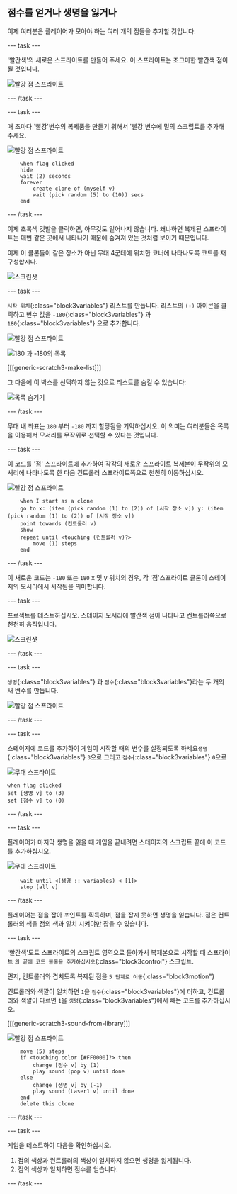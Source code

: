 ## 점수를 얻거나 생명을 잃거나

이제 여러분은 플레이어가 모아야 하는 여러 개의 점들을 추가할 것입니다.

--- task ---

'빨간색'의 새로운 스프라이트를 만들어 주세요. 이 스프라이트는 조그마한 빨간색 점이 될 것입니다.

![빨강 점 스프라이트](images/dots-red.png)

--- /task ---

--- task ---

매 초마다 '빨강'변수의 복제품을 만들기 위해서 '빨강'변수에 밑의 스크립트를 추가해 주세요.

![빨강 점 스프라이트](images/red-sprite.png)

```blocks3
    when flag clicked
	hide
	wait (2) seconds
	forever
		create clone of (myself v)
		wait (pick random (5) to (10)) secs
	end
```

--- /task ---

이제 초록색 깃발을 클릭하면, 아무것도 일어나지 않습니다. 왜냐하면 복제된 스프라이트는 매번 같은 곳에서 나타나기 때문에 숨겨져 있는 것처럼 보이기 때문입니다.

이제 이 클론들이 같은 장소가 아닌 무대 4군데에 위치한 코너에 나타나도록 코드를 재구성합시다.

![스크린샷](images/dots-start.png)

--- task ---

`시작 위치`{:class="block3variables"} 리스트를 만듭니다. 리스트의 `(+)` 아이콘을 클릭하고 변수 값을 `-180`{:class="block3variables"} 과 `180`{:class="block3variables"} 으로 추가합니다.

![빨강 점 스프라이트](images/red-sprite.png)

![180 과 -180의 목록](images/dots-list.png)

[[[generic-scratch3-make-list]]]

그 다음에 이 박스를 선택하지 않는 것으로 리스트를 숨길 수 있습니다:

![목록 숨기기](images/hide-list.png)

--- /task ---

무대 내 좌표는 `180` 부터 `-180` 까지 할당됨을 기억하십시오. 이 의미는 여러분들은 목록을 이용해서 모서리를 무작위로 선택할 수 있다는 것입니다.

--- task ---

이 코드를 '점' 스프라이트에 추가하여 각각의 새로운 스프라이트 복제본이 무작위의 모서리에 나타나도록 한 다음 컨트롤러 스프라이트쪽으로 천천히 이동하십시오.

![빨강 점 스프라이트](images/red-sprite.png)

```blocks3
    when I start as a clone
    go to x: (item (pick random (1) to (2)) of [시작 장소 v]) y: (item (pick random (1) to (2)) of [시작 장소 v])
    point towards (컨트롤러 v)
    show
    repeat until <touching (컨트롤러 v)?>
        move (1) steps
    end
```

--- /task ---

이 새로운 코드는 `-180` 또는 `180` x 및 y 위치의 경우, 각 '점'스프라이트 클론이 스테이지의 모서리에서 시작됨을 의미합니다.

--- task ---

프로젝트를 테스트하십시오. 스테이지 모서리에 빨간색 점이 나타나고 컨트롤러쪽으로 천천히 움직입니다.

![스크린샷](images/dots-red-test.png)

--- /task ---

--- task ---

`생명`{:class="block3variables"} 과 `점수`{:class="block3variables"}라는 두 개의 새 변수를 만듭니다.

![빨강 점 스프라이트](images/red-sprite.png)

--- /task ---

--- task ---

스테이지에 코드를 추가하여 게임이 시작할 때의 변수를 설정되도록 하세요`생명`{:class="block3variables"} `3`으로 그리고 `점수`{:class="block3variables"} `0`으로 

![무대 스프라이트](images/stage-sprite.png)

```blocks3
when flag clicked
set [생명 v] to (3)
set [점수 v] to (0)
```

--- /task ---

--- task ---

플레이어가 마지막 생명을 잃을 때 게임을 끝내려면 스테이지의 스크립트 끝에 이 코드를 추가하십시오.

![무대 스프라이트](images/stage-sprite.png)

```blocks3
    wait until <(생명 :: variables) < [1]>
    stop [all v]
```

--- /task ---

플레이어는 점을 잡아 포인트를 획득하며, 점을 잡지 못하면 생명을 잃습니다. 점은 컨트롤러의 색을 점의 색과 일치 시켜야만 잡을 수 있습니다.

--- task ---

'빨간색'도트 스프라이트의 스크립트 영역으로 돌아가서 복제본으로 시작할 때 스프라이트 `의 끝에 코드 블록을 추가하십시오`{:class="block3control"} 스크립트.

먼저, 컨트롤러와 겹치도록 복제된 점을 `5 단계로 이동`{:class="block3motion"}

컨트롤러와 색깔이 일치하면 `1`을 `점수`{:class="block3variables"}에 더하고, 컨트롤러와 색깔이 다르면 `1`을 `생명`{:class="block3variables"}에서 빼는 코드를 추가하십시오.

[[[generic-scratch3-sound-from-library]]]

![빨강 점 스프라이트](images/red-sprite.png)

```blocks3
    move (5) steps
    if <touching color [#FF0000]?> then
        change [점수 v] by (1)
        play sound (pop v) until done
    else
        change [생명 v] by (-1)
        play sound (Laser1 v) until done
    end
    delete this clone
```

--- /task ---

--- task ---

게임을 테스트하여 다음을 확인하십시오.

1. 점의 색상과 컨트롤러의 색상이 일치하지 않으면 생명을 잃게됩니다.
2. 점의 색상과 일치하면 점수를 얻습니다.

--- /task ---